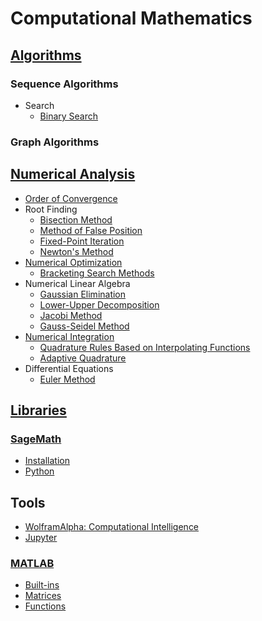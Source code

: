 # Computational Mathematics
## [Algorithms](Algorithms/README.md)
### Sequence Algorithms
- Search
  - [Binary Search](Algorithms/Sequences/Search/Binary%20Search.md)

### Graph Algorithms

## [Numerical Analysis](Numerical%20Analysis/README.md)
- [Order of Convergence](Numerical%20Analysis/Order%20of%20Convergence.md)
- Root Finding
  - [Bisection Method](Numerical%20Analysis/Root%20Finding/Bisection%20Method.md)
  - [Method of False Position](Numerical%20Analysis/Root%20Finding/Method%20of%20False%20Position.md)
  - [Fixed-Point Iteration](Numerical%20Analysis/Root%20Finding/Fixed-Point%20Iteration.md)
  - [Newton's Method](Numerical%20Analysis/Root%20Finding/Newton's%20Method.md)
- [Numerical Optimization](Numerical%20Analysis/Numerical%20Optimization/README.md)
  - [Bracketing Search Methods](Numerical%20Analysis/Numerical%20Optimization/Bracketing%20Search%20Methods.md)
- Numerical Linear Algebra
  - [Gaussian Elimination](Numerical%20Analysis/Numerical%20Linear%20Algebra/Gaussian%20Elimination.md)
  - [Lower-Upper Decomposition](Numerical%20Analysis/Numerical%20Linear%20Algebra/Lower-Upper%20Decomposition.md)
  - [Jacobi Method](Numerical%20Analysis/Numerical%20Linear%20Algebra/Jacobi%20Method.md)
  - [Gauss-Seidel Method](Numerical%20Analysis/Numerical%20Linear%20Algebra/Gauss-Seidel%20Method.md)
- [Numerical Integration](Numerical%20Analysis/Numerical%20Integration/README.md)
  - [Quadrature Rules Based on Interpolating Functions](Numerical%20Analysis/Numerical%20Integration/Interpolating.md)
  - [Adaptive Quadrature](Numerical%20Analysis/Numerical%20Integration/Adaptive%20Quadrature.md)
- Differential Equations
  - [Euler Method](Numerical%20Analysis/Differential%20Equations/Euler%20Method.md)

## [Libraries](Libraries/README.md)
### [SageMath](Libraries/SageMath/README.md)
- [Installation](Libraries/SageMath/Installation.md)
- [Python](Libraries/SageMath/Python.md)

## Tools
- [WolframAlpha: Computational Intelligence](https://www.wolframalpha.com/)
- [Jupyter](https://jupyter.org/)

### [MATLAB](Tools/MATLAB/README.md)
- [Built-ins](Tools/MATLAB/Built-ins.md)
- [Matrices](Tools/MATLAB/Matrices.md)
- [Functions](Tools/MATLAB/Functions.md)
